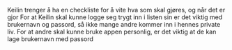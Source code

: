 























Keilin trenger å ha en checkliste for å vite hva som skal gjøres, og når det er gjor
For at Keilin skal kunne logge seg trygt inn i listen sin er det viktig med brukernavn og passord, så ikke mange andre kommer inn i hennes private liv. 
For at andre skal kunne bruke appen personlig, er det viktig at de kan lage brukernavn med passord
